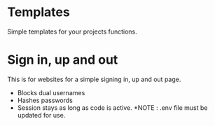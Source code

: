 # Templates

Simple templates for your projects functions.

# Sign in, up and out

This is for websites for a simple signing in, up and out page.
- Blocks dual usernames
- Hashes passwords
- Session stays as long as code is active.
*NOTE : .env file must be updated for use.
